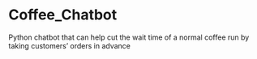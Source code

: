# Coffee_Chatbot
Python chatbot that can help cut the wait time of a normal coffee run by taking customers’ orders in advance
